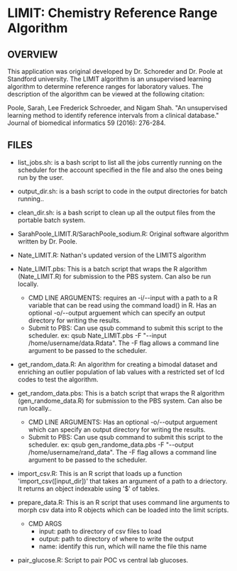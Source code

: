 # LIMIT: Chemistry Reference Range Algorithm

## OVERVIEW
This application was original developed by Dr. Schoreder and Dr. Poole at Standford university. The LIMIT algorithm is an unsupervised learning algorithm to determine reference ranges for laboratory values. The description of the algorithm can be viewed at the following citation:

Poole, Sarah, Lee Frederick Schroeder, and Nigam Shah. "An unsupervised learning method to identify reference intervals from a clinical database." Journal of biomedical informatics 59 (2016): 276-284. 
## FILES
* list_jobs.sh: is a bash script to list all the jobs currently running on the scheduler for the account specified in the file and also the ones being run by the user.

* output_dir.sh: is a bash script to code in the output directories for batch running..

* clean_dir.sh: is a bash script to clean up all the output files from the portable batch system.

* SarahPoole_LIMIT.R/SarachPoole_sodium.R: Original software algorithm written by Dr. Poole.

* Nate_LIMIT.R: Nathan's updated version of the LIMITS algorithm

* Nate_LIMIT.pbs: This is a batch script that wraps the R algorithm (Nate_LIMIT.R) for submission to the PBS system. Can also be run locally.
    * CMD LINE ARGUMENTS: requires an -i/--input with a path to a R variable that can be read using the command load() in R. Has an optional -o/--output arguement which can specify an output directory for writing the results.
    * Submit to PBS: Can use qsub command to submit this script to the scheduler. ex: qsub Nate_LIMIT.pbs -F "--input /home/username/data.Rdata". The -F flag allows a command line argument to be passed to the scheduler.

* get_random_data.R: An algorithm for creating a bimodal dataset and enriching an outlier population of lab values with a restricted set of Icd codes to test the algorithm.

* get_random_data.pbs: This is a batch script that wraps the R algorithm (gen_randome_data.R) for submission to the PBS system. Can also be run locally..
    * CMD LINE ARGUMENTS: Has an optional -o/--output arguement which can specify an output directory for writing the results. 
    * Submit to PBS: Can use qsub command to submit this script to the scheduler. ex: qsub gen_randome_data.pbs -F "--output /home/username/rand_data". The -F flag allows a command line argument to be passed to the scheduler.

* import_csv.R: This is an R script that loads up a function 'import_csv([input_dir])' that takes an argument of a path to a driectory. It returns an object indexable using '$' of tables.

* prepare_data.R: This is an R script that uses command line arguments to morph csv data into R objects which can be loaded into the limit scripts. 
    * CMD ARGS
        * input: path to directory of csv files to load
        * output: path to directory of where to write the output
        * name: identify this run, which will name the file this name

* pair_glucose.R: Script to pair POC vs central lab glucoses.



